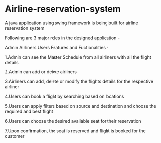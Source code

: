 # Airline-reservation-system
A java application using swing framework is being built for airline reservation system

Following are 3 major roles in the designed application -

Admin
Airliners
Users
Features and Fuctionalities -

1.Admin can see the Master Schedule from all airliners with all the flight details

2.Admin can add or delete airliners

3.Airliners can add, delete or modify the flights details for the respective airliner

4.Users can book a flight by searching based on locations

5.Users can apply filters based on source and destination and choose the required and best flight

6.Users can choose the desired available seat for their reservation

7.Upon confirmation, the seat is reserved and flight is booked for the customer
